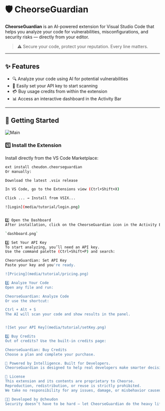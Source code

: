 # 🛡️ CheorseGuardian

**CheorseGuardian** is an AI-powered extension for Visual Studio Code that helps you analyze your code for vulnerabilities, misconfigurations, and security risks — directly from your editor.

> ⚠️ Secure your code, protect your reputation. Every line matters.

---

## ✨ Features

- 🔍 Analyze your code using AI for potential vulnerabilities
- 🔐 Easily set your API key to start scanning
- 💳 Buy usage credits from within the extension
- 📊 Access an interactive dashboard in the Activity Bar

---

## 🚀 Getting Started

![Main](media/tutorial/main.png)

### 1️⃣ Install the Extension

Install directly from the VS Code Marketplace:

```bash
ext install cheudon.cheorseguardian
Or manually:

Download the latest .vsix release

In VS Code, go to the Extensions view (Ctrl+Shift+X)

Click ... → Install from VSIX...

![Login](media/tutorial/login.png)


2️⃣ Open the Dashboard
After installation, click on the CheorseGuardian icon in the Activity Bar.

`dashboard.png`

3️⃣ Set Your API Key
To start analyzing, you’ll need an API key.
Use the command palette (Ctrl+Shift+P) and search:

CheorseGuardian: Set API Key
Paste your key and you're ready.

![Pricing](media/tutorial/pricing.png)

4️⃣ Analyze Your Code
Open any file and run:

CheorseGuardian: Analyze Code
Or use the shortcut:

Ctrl + Alt + S
The AI will scan your code and show results in the panel.


![Set your API Key](media/tutorial/setKey.png)

5️⃣ Buy Credits
Out of credits? Use the built-in credits page:

CheorseGuardian: Buy Credits
Choose a plan and complete your purchase.

🧠 Powered by Intelligence. Built for Developers.
CheorseGuardian is designed to help real developers make smarter decisions, spot issues early, and stay secure.

📄 License
This extension and its contents are proprietary to Cheorse.
Reproduction, redistribution, or reuse is strictly prohibited.
We take no responsibility for any issues, damage, or misbehavior caused by the use of this extension.

🧑‍💻 Developed by @cheudon
Security doesn’t have to be hard — let CheorseGuardian do the heavy lifting.
